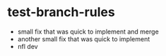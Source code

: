 # test-branch-rules

- small fix that was quick to implement and merge
- another small fix that was quick to implement
- nfl dev
